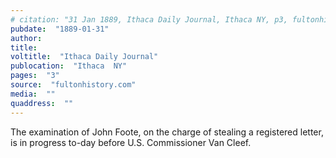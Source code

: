 ```yaml
---
# citation: "31 Jan 1889, Ithaca Daily Journal, Ithaca NY, p3, fultonhistory.com."
pubdate:  "1889-01-31"
author: 
title: 
voltitle:  "Ithaca Daily Journal"
publocation:  "Ithaca  NY"
pages:  "3"
source:  "fultonhistory.com"
media:  ""
quaddress:  ""
---
```

The examination of John Foote, on the charge of stealing a registered letter, is in progress to-day before U.S. Commissioner Van Cleef.


